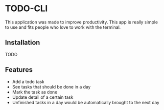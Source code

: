 # TODO-CLI

This application was made to improve productivity. This app is really simple to use and fits people who love to work 
with the terminal.

## Installation

TODO

## Features

- Add a todo task
- See tasks that should be done in a day
- Mark the task as done
- Update detail of a certain task
- Unfinished tasks in a day would be automatically brought to the next day